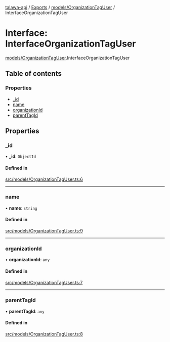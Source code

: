 [talawa-api](../README.md) / [Exports](../modules.md) / [models/OrganizationTagUser](../modules/models_OrganizationTagUser.md) / InterfaceOrganizationTagUser

# Interface: InterfaceOrganizationTagUser

[models/OrganizationTagUser](../modules/models_OrganizationTagUser.md).InterfaceOrganizationTagUser

## Table of contents

### Properties

- [\_id](models_OrganizationTagUser.InterfaceOrganizationTagUser.md#_id)
- [name](models_OrganizationTagUser.InterfaceOrganizationTagUser.md#name)
- [organizationId](models_OrganizationTagUser.InterfaceOrganizationTagUser.md#organizationid)
- [parentTagId](models_OrganizationTagUser.InterfaceOrganizationTagUser.md#parenttagid)

## Properties

### \_id

• **\_id**: `ObjectId`

#### Defined in

[src/models/OrganizationTagUser.ts:6](https://github.com/PalisadoesFoundation/talawa-api/blob/8707a9c/src/models/OrganizationTagUser.ts#L6)

___

### name

• **name**: `string`

#### Defined in

[src/models/OrganizationTagUser.ts:9](https://github.com/PalisadoesFoundation/talawa-api/blob/8707a9c/src/models/OrganizationTagUser.ts#L9)

___

### organizationId

• **organizationId**: `any`

#### Defined in

[src/models/OrganizationTagUser.ts:7](https://github.com/PalisadoesFoundation/talawa-api/blob/8707a9c/src/models/OrganizationTagUser.ts#L7)

___

### parentTagId

• **parentTagId**: `any`

#### Defined in

[src/models/OrganizationTagUser.ts:8](https://github.com/PalisadoesFoundation/talawa-api/blob/8707a9c/src/models/OrganizationTagUser.ts#L8)
